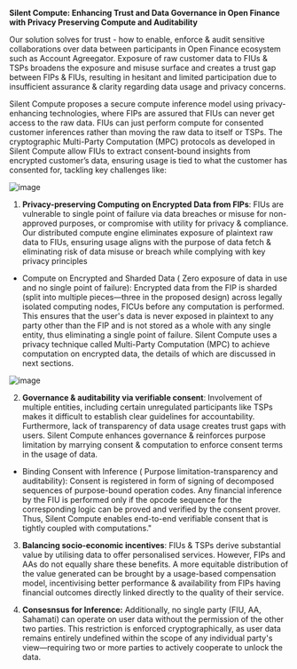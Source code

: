 **Silent Compute:  Enhancing Trust and Data Governance in Open Finance with Privacy Preserving Compute and Auditability**


Our solution solves for trust - how to enable, enforce & audit sensitive collaborations over data between participants in Open Finance ecosystem such as Account Agreegator. Exposure of raw customer data to FIUs & TSPs broadens the exposure and misuse surface and creates a trust gap between FIPs & FIUs, resulting in hesitant and limited participation due to insufficient assurance & clarity regarding data usage and privacy concerns.


Silent Compute proposes a secure compute inference model using privacy-enhancing technologies, where FIPs are assured that FIUs can never get access to the raw data.  FIUs can just perform compute for consented customer inferences rather than moving the raw data to itself or TSPs. The cryptographic Multi-Party Computation (MPC) protocols as developed in Silent Compute allow FIUs to extract consent-bound insights from encrypted customer’s data, ensuring usage is tied to what the customer has consented for, tackling key challenges like:

![image](https://github.com/user-attachments/assets/880c769b-1228-415b-b53c-6e88d307f6bd)

1. **Privacy-preserving Computing on Encrypted Data from FIPs**: FIUs are vulnerable to single point of failure via data breaches or misuse for non-approved purposes, or compromise with utility for privacy & compliance. Our distributed compute engine eliminates exposure of plaintext raw data to FIUs, ensuring usage aligns with the purpose of data fetch & eliminating risk of data misuse or breach  while complying with key privacy principles




- Compute on Encrypted and Sharded Data ( Zero exposure of data in use and no single point of failure): Encrypted data from the FIP is sharded (split into multiple pieces—three in the proposed design) across legally isolated computing nodes, FICUs before any computation is performed. This ensures that the user's data is never exposed in plaintext to any party other than the FIP and is not stored as a whole with any single entity, thus eliminating a single point of failure. Silent Compute uses a privacy technique called Multi-Party Computation (MPC) to achieve computation on encrypted data, the details of which are discussed in next sections.

![image](https://github.com/user-attachments/assets/f6dafcfa-2b27-4e6b-8189-51b8bfc6e29f)


2. **Governance & auditability via verifiable consent**: Involvement of multiple entities, including certain unregulated participants like TSPs makes it difficult to establish clear guidelines for accountability. Furthermore, lack of transparency of data usage creates trust gaps with users. Silent Compute enhances governance & reinforces purpose limitation by marrying consent & computation to enforce consent terms in the usage of data.

- Binding Consent with Inference ( Purpose limitation-transparency and auditability): Consent is registered in form of signing of decomposed sequences of purpose-bound operation codes. Any financial inference by the FIU is performed only if the opcode sequence for the corresponding logic can be proved and verified by the consent prover. Thus, Silent Compute enables end-to-end verifiable consent that is tightly coupled with computations."


3. **Balancing socio-economic incentives**: FIUs & TSPs derive substantial value by utilising data to offer personalised services. However, FIPs and AAs do not equally share these benefits. A more equitable distribution of the value generated can be brought by a usage-based compensation model, incentivising better performance & availability from FIPs having financial outcomes directly linked directly to the quality of their service.

4. **Consesnsus for Inference:** Additionally, no single party (FIU, AA, Sahamati) can operate on user data without the permission of the other two parties. This restriction is enforced cryptographically, as user data remains entirely undefined within the scope of any individual party's view—requiring two or more parties to actively cooperate to unlock the data.
